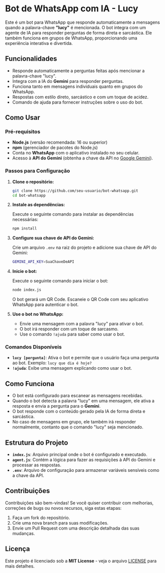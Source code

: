
# Bot de WhatsApp com IA - Lucy

Este é um bot para WhatsApp que responde automaticamente a mensagens quando a palavra-chave **"lucy"** é mencionada. O bot integra com um agente de IA para responder perguntas de forma direta e sarcástica. Ele também funciona em grupos de WhatsApp, proporcionando uma experiência interativa e divertida.

## Funcionalidades

- Responde automaticamente a perguntas feitas após mencionar a palavra-chave "lucy".
- Integra com a IA do **Gemini** para responder perguntas.
- Funciona tanto em mensagens individuais quanto em grupos do WhatsApp.
- Respostas com estilo direto, sarcástico e com um toque de acidez.
- Comando de ajuda para fornecer instruções sobre o uso do bot.

## Como Usar

### Pré-requisitos

- **Node.js** (versão recomendada: 16 ou superior)
- **npm** (gerenciador de pacotes do Node.js)
- Conta no **WhatsApp** com o aplicativo instalado no seu celular.
- Acesso à **API do Gemini** (obtenha a chave da API no [Google Gemini](https://cloud.google.com/generative-ai)).

### Passos para Configuração

1. **Clone o repositório:**

   ```bash
   git clone https://github.com/seu-usuario/bot-whatsapp.git
   cd bot-whatsapp
   ```

2. **Instale as dependências:**

   Execute o seguinte comando para instalar as dependências necessárias:

   ```bash
   npm install
   ```

3. **Configure sua chave de API do Gemini:**

   Crie um arquivo `.env` na raiz do projeto e adicione sua chave de API do Gemini:

   ```bash
   GEMINI_API_KEY=SuaChaveDeAPI
   ```

4. **Inicie o bot:**

   Execute o seguinte comando para iniciar o bot:

   ```bash
   node index.js
   ```

   O bot gerará um QR Code. Escaneie o QR Code com seu aplicativo WhatsApp para autenticar o bot.

5. **Use o bot no WhatsApp:**

   - Envie uma mensagem com a palavra "lucy" para ativar o bot.
   - O bot irá responder com um toque de sarcasmo.
   - Use o comando `!ajuda` para saber como usar o bot.

### Comandos Disponíveis

- **`lucy [pergunta]`**: Ativa o bot e permite que o usuário faça uma pergunta ao bot. Exemplo: `lucy que dia é hoje?`
- **`!ajuda`**: Exibe uma mensagem explicando como usar o bot.

## Como Funciona

- O bot está configurado para escanear as mensagens recebidas.
- Quando o bot detecta a palavra "lucy" em uma mensagem, ele ativa a resposta e envia a pergunta para o **Gemini**.
- O bot responde com o conteúdo gerado pela IA de forma direta e sarcástica.
- No caso de mensagens em grupo, ele também irá responder normalmente, contanto que o comando "lucy" seja mencionado.

## Estrutura do Projeto

- **`index.js`**: Arquivo principal onde o bot é configurado e executado.
- **`agent.js`**: Contém a lógica para fazer as requisições à API do Gemini e processar as respostas.
- **`.env`**: Arquivo de configuração para armazenar variáveis sensíveis como a chave da API.

## Contribuições

Contribuições são bem-vindas! Se você quiser contribuir com melhorias, correções de bugs ou novos recursos, siga estas etapas:

1. Faça um fork do repositório.
2. Crie uma nova branch para suas modificações.
3. Envie um Pull Request com uma descrição detalhada das suas mudanças.

## Licença

Este projeto é licenciado sob a **MIT License** - veja o arquivo [LICENSE](LICENSE) para mais detalhes.
